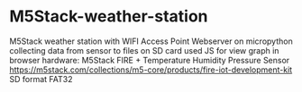 # M5Stack-weather-station
M5Stack weather station with WIFI Access Point Webserver on micropython
collecting data from sensor to files on SD card
used JS for view graph in browser
hardware: M5Stack FIRE + Temperature Humidity Pressure Sensor
https://m5stack.com/collections/m5-core/products/fire-iot-development-kit
SD format FAT32
